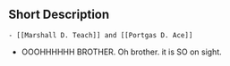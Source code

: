 ## Short Description
	- [[Marshall D. Teach]] and [[Portgas D. Ace]]
- OOOHHHHHH BROTHER. Oh brother. it is SO on sight.